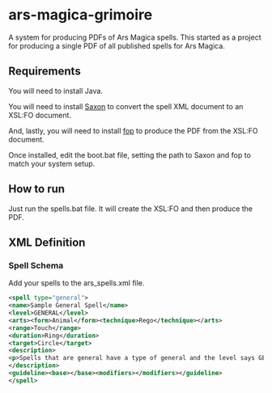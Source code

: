 # ars-magica-grimoire

A system for producing PDFs of Ars Magica spells. This started as a project for producing a single PDF of all published spells for Ars Magica.

## Requirements

You will need to install Java.

You will need to install [Saxon](http://saxon.sourceforge.net/) to convert the spell XML document to an XSL:FO document.

And, lastly, you will need to install [fop](https://xmlgraphics.apache.org/fop/) to produce the PDF from the XSL:FO document.

Once installed, edit the boot.bat file, setting the path to Saxon and fop to match your system setup.

## How to run

Just run the spells.bat file. It will create the XSL:FO and then produce the PDF.

## XML Definition

### Spell Schema

Add your spells to the ars_spells.xml file.

```xml
<spell type="general">
<name>Sample General Spell</name>
<level>GENERAL</level>
<arts><form>Animal</form><technique>Rego</technique></arts>
<range>Touch</range>
<duration>Ring</duration>
<target>Circle</target>
<description>
<p>Spells that are general have a type of general and the level says GENERAL.</p>
</description>
<guideline><base></base><modifiers></modifiers></guideline>
</spell>
```
  